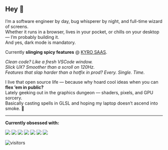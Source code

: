 
## Hey 👋  

I’m a software engineer by day, bug whisperer by night, and full-time wizard of screens.  
Whether it runs in a browser, lives in your pocket, or chills on your desktop — I’m probably building it.  
And yes, dark mode is mandatory.

Currently **slinging spicy features** @ [KYRO SAAS](https://github.com/balaji-kyro).

_Clean code? Like a fresh VSCode window.  
Slick UX? Smoother than a scroll on 120Hz.  
Features that slap harder than a hotfix in prod? Every. Single. Time._

I live that open source life — because why hoard cool ideas when you can **flex ’em in public?**  
Lately geeking out in the graphics dungeon — shaders, pixels, and GPU sorcery.  
Basically casting spells in GLSL and hoping my laptop doesn’t ascend into smoke. 🔮

---

**Currently obsessed with:**  

<a href="https://nextjs.org/"><img src="https://img.shields.io/badge/Next.js-000000?style=for-the-badge&logo=next.js&logoColor=white" /></a>
<a href="https://www.mapbox.com/"><img src="https://img.shields.io/badge/Mapbox-183A62?style=for-the-badge&logo=mapbox&logoColor=white" /></a>
<a href="https://mui.com/"><img src="https://img.shields.io/badge/MUI-007FFF?style=for-the-badge&logo=mui&logoColor=white" /></a>
<a href="https://www.typescriptlang.org/"><img src="https://img.shields.io/badge/TypeScript-007ACC?style=for-the-badge&logo=typescript&logoColor=white" /></a>
<a href="https://www.algolia.com/"><img src="https://img.shields.io/badge/Algolia-0051FF?style=for-the-badge&logo=algolia&logoColor=white" /></a>
<a href="https://playwright.dev/"><img src="https://img.shields.io/badge/Playwright-2EAD33?style=for-the-badge&logo=playwright&logoColor=white" /></a>
<a href="https://jestjs.io/"><img src="https://img.shields.io/badge/Jest-C21325?style=for-the-badge&logo=jest&logoColor=white" /></a>



![visitors](https://visitor-badge.laobi.icu/badge?page_id=balaji-sivasakthi.balaji-sivasakthi)
